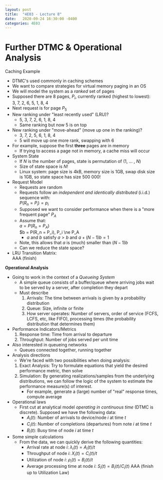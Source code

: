 ```yaml
---
layout: post
title:  "4E03 - Lecture 8"
date:   2020-09-24 16:30:00 -0400
categories: 4E03
---
```


Further DTMC & Operational Analysis
===

Caching Example
- DTMC's used commonly in caching schemes
- We want to compare strategies for virtual memory paging in an OS
- We will model the system as a *ranked* set of pages
- Supposed there are 8 pages, $P_i$, currently ranked (highest to lowest):  
3, 7, 2, 6, 5, 1, 8, 4
- Next request is for page $P_5$
- New ranking under "least recently used" (LRU)? 
    - 5, 3, 7, 2, 6, 1, 8, 4
    - Same ranking but now 5 is on top
- New ranking under "move-ahead" (move up one in the ranking)?
    - 3, 7, 2, 5, 6, 1, 8, 4
    - 5 will move up one more rank, swapping with 6
- For example, suppose the first **three** pages are in memory
    - If trying to access a page not in memory, a cache miss will occur
- System State
    - If *N* is the number of pages, state is permutation of (1, ... , *N*)
    - Size of state space is *N*!
    - Linux system: page size is 4kB, memory size is 1GB, swap disk size is 1GB, so state space has size 500 000!
- Request Model
    - Requests are random
    - Requests follow an *independent and identically distributed* (i.i.d.) sequence with:  
    $P(R_n = P_i) = p_i$
    - Supposed we want to consider performance when there is a "more frequent page" $P_A$
    - Assume that:  
    $a = P(R_n = P_A)$  
    $b = P(R_n = P_i), P_i \ne P_A
        - *a* and *b* satisfy $a \gt b$ and $a + (N-1)b = 1$
    - Note, this allows that *a* is (much) smaller than $(N-1)b$
    - Can we reduce the state space?
- LRU Transition Matrix:  
AAA (finish)

**Operational Analysis**
- Going to work in the context of a *Queueing System*
    - A simple queue consists of a buffer/queue where arriving jobs wait to be served by a server, after completion they depart
    - Must describe
        1. Arrivals: The time between arrivals is given by a probability distribution
        2. Queue: Size, infinite or finite
        3. How server operates: Number of servers, order of service (FCFS, LCFS, etc, like FIFO), processing times (the probability distribution that determines them)
- Performance Indicators/Metrics
    1. Response time: Time from arrival to departure
    2. Throughput: Number of jobs served per unit time
- Also interested in queueing networks
    - Queues connected together, running together
- Analysis directions
    - We're faced with two possibilities when doing analysis:
    1. Exact Analysis: Try to formulate equations that yield the desired performance metric, then solve
    2. Simulation: By generating realizations/samples from the underlying distributions, we can follow the logic of the system to estimate the performance measure(s) of interest. 
        - For example, generate a (large) number of "real" response times, compute average
- Operational laws
    - First cut at analytical model *operating in continuous time* (DTMC is discrete). Supposed we have the following data:
        - $A_i(t)$: Number of arrivals to device/node *i* at time *t*
        - $C_i(t)$: Number of completions (departures) from note *i* at time *t*
        - $B_i(t)$: Busy time of node *i* at time *t*
- Some simple calculations
    - From the data, we can quickly derive the following quantities:
        - Arrival rate at node *i*: $\lambda_i(t) = A_i(t)/t$
        - Throughput of node *i*: $X_i(t) = C_i(t)/t$
        - Utilization of node *i*: $\rho_i(t) = B_i(t)/t$
        - Average processing time at node *i*: $S_i(t) = B_i(t)/C_i(t)$
AAA (finish up to Utilization Law)
